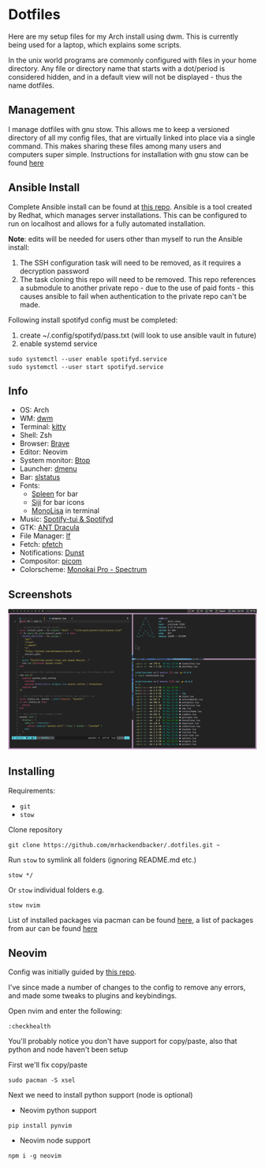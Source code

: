 # Dotfiles
Here are my setup files for my Arch install using dwm. This is currently being used for a laptop, which explains some scripts. 

In the unix world programs are commonly configured with files in your home directory. Any file or directory name that starts with a dot/period is considered hidden, and in a default view will not be displayed - thus the name dotfiles.

## Management
I manage dotfiles with gnu stow. This allows me to keep a versioned directory of all my config files, that are virtually linked into place via a single command. This makes sharing these files among many users and computers super simple. Instructions for installation with gnu stow can be found [here](#installing)

## Ansible Install
Complete Ansible install can be found at [this repo](https://github.com/mich-murphy/ansible). Ansible is a tool created by Redhat, which manages server installations. This can be configured to run on localhost and allows for a fully automated installation.

**Note**: edits will be needed for users other than myself to run the Ansible install:
1. The SSH configuration task will need to be removed, as it requires a decryption password
2. The task cloning this repo will need to be removed. This repo references a submodule to another private repo - due to the use of paid fonts - this causes ansible to fail when authentication to the private repo can't be made.

Following install spotifyd config must be completed:
1. create ~/.config/spotifyd/pass.txt (will look to use ansible vault in future)
2. enable systemd service
```
sudo systemctl --user enable spotifyd.service
sudo systemctl --user start spotifyd.service
```

## Info
- OS: Arch
- WM: [dwm](https://dwm.suckless.org/)
- Terminal: [kitty](https://sw.kovidgoyal.net/kitty/)
- Shell: Zsh
- Browser: [Brave](https://brave.com/linux/)
- Editor: Neovim
- System monitor: [Btop](https://github.com/aristocratos/btop)
- Launcher: [dmenu](https://tools.suckless.org/dmenu/)
- Bar: [slstatus](https://tools.suckless.org/slstatus/)
- Fonts: 
  - [Spleen](https://github.com/fcambus/spleen) for bar
  - [Siji](https://github.com/stark/siji) for bar icons
  - [MonoLisa](https://www.monolisa.dev/) in terminal
- Music: [Spotify-tui & Spotifyd](https://github.com/Rigellute/spotify-tui)
- GTK: [ANT Dracula](https://github.com/dracula/gtk)
- File Manager: [lf](https://github.com/gokcehan/lf)
- Fetch: [pfetch](https://github.com/dylanaraps/pfetch)
- Notifications: [Dunst](https://github.com/dunst-project/dunst)
- Compositor: [picom](https://github.com/yshui/picom)
- Colorscheme: [Monokai Pro - Spectrum](https://gitlab.com/__tpb/monokai-pro.nvim)

## Screenshots
![screenshot](https://github.com/mich-murphy/dotfiles/blob/master/wallpapers/Pictures/screenshots/2022-06-01-07:58:34-screenshot.png)

## Installing
Requirements:
- `git`
- `stow`

Clone repository
```
git clone https://github.com/mrhackendbacker/.dotfiles.git ~
```

Run `stow` to symlink all folders (ignoring README.md etc.)
```
stow */
```
Or `stow` individual folders e.g.
```
stow nvim
```

List of installed packages via pacman can be found [here](https://github.com/mich-murphy/ansible/blob/master/tasks/pacman.yml), a list of packages from aur can be found [here](https://github.com/mich-murphy/ansible/blob/master/tasks/aur.yml) 

## Neovim
Config was initially guided by [this repo](https://github.com/LunarVim/Neovim-from-scratch#get-healthy).

I've since made a number of changes to the config to remove any errors, and made some tweaks to plugins and keybindings.

Open nvim and enter the following:
```
:checkhealth
```

You'll probably notice you don't have support for copy/paste, also that python and node haven't been setup

First we'll fix copy/paste
```
sudo pacman -S xsel
```

Next we need to install python support (node is optional)

- Neovim python support
```
pip install pynvim
```

- Neovim node support
```
npm i -g neovim
```
